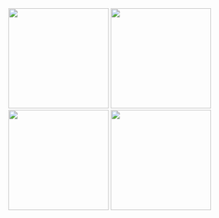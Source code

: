 <img src="https://user-images.githubusercontent.com/13416294/179209095-3570fad6-a479-4d94-b854-9d1f6d4cc141.png"  width="200"  />
<img src="https://user-images.githubusercontent.com/13416294/179209146-afc02ee9-4120-4ccb-82d9-428fdeb792c6.png" width="200" />
<img src="https://user-images.githubusercontent.com/13416294/179209149-7a54009d-857a-4d16-a8b5-ed765c527f08.png" width="200" />
<img src="https://user-images.githubusercontent.com/13416294/179209153-41929933-cc9d-41c8-aea4-e7a67f95705e.png"  width="200" />

